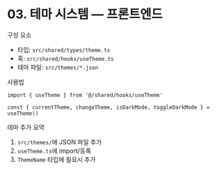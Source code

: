 # 03. 테마 시스템 — 프론트엔드

구성 요소
- 타입: `src/shared/types/theme.ts`
- 훅: `src/shared/hooks/useTheme.ts`
- 테마 파일: `src/themes/*.json`

사용법
```tsx
import { useTheme } from '@/shared/hooks/useTheme'

const { currentTheme, changeTheme, isDarkMode, toggleDarkMode } = useTheme()
```

테마 추가 요약
1. `src/themes/`에 JSON 파일 추가
2. `useTheme.ts`에 import/등록
3. `ThemeName` 타입에 필요시 추가
